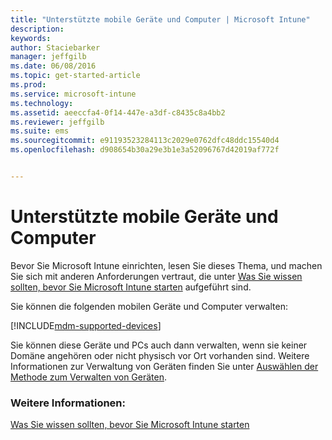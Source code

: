 ```yaml
---
title: "Unterstützte mobile Geräte und Computer | Microsoft Intune"
description: 
keywords: 
author: Staciebarker
manager: jeffgilb
ms.date: 06/08/2016
ms.topic: get-started-article
ms.prod: 
ms.service: microsoft-intune
ms.technology: 
ms.assetid: aeeccfa4-0f14-447e-a3df-c8435c8a4bb2
ms.reviewer: jeffgilb
ms.suite: ems
ms.sourcegitcommit: e91193523284113c2029e0762dfc48ddc15540d4
ms.openlocfilehash: d908654b30a29e3b1e3a52096767d42019af772f


---
```


# Unterstützte mobile Geräte und Computer

Bevor Sie Microsoft Intune einrichten, lesen Sie dieses Thema, und machen Sie sich mit anderen Anforderungen vertraut, die unter [Was Sie wissen sollten, bevor Sie Microsoft Intune starten](what-to-know-before-you-start-microsoft-intune.md) aufgeführt sind. 

Sie können die folgenden mobilen Geräte und Computer verwalten:

[!INCLUDE[mdm-supported-devices](../includes/mdm-supported-devices.md)] 

Sie können diese Geräte und PCs auch dann verwalten, wenn sie keiner Domäne angehören oder nicht physisch vor Ort vorhanden sind. Weitere Informationen zur Verwaltung von Geräten finden Sie unter [Auswählen der Methode zum Verwalten von Geräten](/Intune/get-started/choose-how-to-manage-devices).


### Weitere Informationen:
[Was Sie wissen sollten, bevor Sie Microsoft Intune starten](what-to-know-before-you-start-microsoft-intune.md)


<!--HONumber=Jun16_HO4-->


